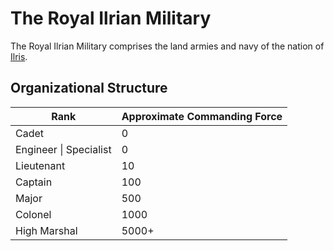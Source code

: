 # The Royal Ilrian Military 

The Royal Ilrian Military comprises the land armies and navy of the nation of [Ilris](ilris.md). 

## Organizational Structure
 
| Rank | Approximate Commanding Force |
|------|------------------|
| Cadet | 0 |
| Engineer \| Specialist | 0 |
| Lieutenant | 10 |
| Captain | 100 |
| Major | 500 |
| Colonel | 1000 |
| High Marshal | 5000+ |

